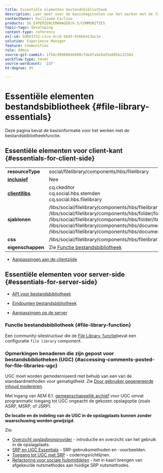 ```yaml
---
title: Essentiële elementen bestandsbibliotheek
description: Leer meer over de basisbeginselen van het werken met de functie Bestandsbibliotheek in Adobe Experience Manager Communities.
contentOwner: Guillaume Carlino
products: SG_EXPERIENCEMANAGER/6.5/COMMUNITIES
topic-tags: developing
content-type: reference
exl-id: 6d653331-c1ce-4ccb-bb45-656b6413ac3e
solution: Experience Manager
feature: Communities
role: Admin
source-git-commit: 1f56c99980846400cfde8fa4e9a55e885bc2258d
workflow-type: tm+mt
source-wordcount: '237'
ht-degree: 0%

---
```


# Essentiële elementen bestandsbibliotheek {#file-library-essentials}

Deze pagina bevat de basisinformatie voor het werken met de bestandsbibliotheekfunctie.

## Essentiële elementen voor client-kant {#essentials-for-client-side}

<table>
 <tbody>
  <tr>
   <td> <strong>resourceType</strong></td>
   <td>social/filelibrary/components/hbs/filelibrary</td>
  </tr>
  <tr>
   <td> <a href="scf.md#add-or-include-a-communities-component"><strong>inclusief</strong></a></td>
   <td>Nee</td>
  </tr>
  <tr>
   <td> <a href="clientlibs.md"><strong>clientllibs</strong></a></td>
   <td>cq.ckeditor<br /> cq.social.hbs.stemden<br /> cq.social.hbs.filelibrary</td>
  </tr>
  <tr>
   <td> <strong>sjablonen</strong></td>
   <td> /libs/social/filelibrary/components/hbs/filelibrary/filelibrary.hbs<br /> /libs/social/filelibrary/components/hbs/folder/folder.hbs<br /> /libs/social/filelibrary/components/hbs/folder/item.hbs<br /> /libs/social/filelibrary/components/hbs/document/document.hbs<br /> /libs/social/filelibrary/components/hbs/document/item.hbs<br /> </td>
  </tr>
  <tr>
   <td> <strong>css</strong></td>
   <td> /libs/social/filelibrary/components/hbs/filelibrary/clientlibs/filelibrary.css</td>
  </tr>
  <tr>
   <td><strong> eigenschappen</strong></td>
   <td>Zie <a href="file-library.md">Functie bestandsbibliotheek</a></td>
  </tr>
 </tbody>
</table>

* [Aanpassingen aan de clientzijde](client-customize.md)

## Essentiële elementen voor server-side {#essentials-for-server-side}

* [API voor bestandsbibliotheek](https://developer.adobe.com/experience-manager/reference-materials/6-5/javadoc/com/adobe/cq/social/filelibrary/client/api/package-summary.html)

* [Eindpunten bestandsbibliotheek](https://developer.adobe.com/experience-manager/reference-materials/6-5/javadoc/com/adobe/cq/social/filelibrary/client/endpoints/package-summary.html)

* [Aanpassingen op de server](server-customize.md)

### Functie bestandsbibliotheek {#file-library-function}

Een community-sitestructuur die de [File Library, functie](functions.md#file-library-function)bevat een configuratie `file library` component.

### Opmerkingen benaderen die zijn gepost voor bestandsbibliotheken (UGC) {#accessing-comments-posted-for-file-libraries-ugc}

UGC moet worden gemoderniseerd met behulp van een van de standaardmethoden voor gematigdheid.
Zie [Door gebruiker gegenereerde inhoud modereren](moderate-ugc.md).

Met ingang van AEM 6.1. [gemeenschappelijk archief](working-with-srp.md) voor UGC omvat programmatic toegang tot UGC ongeacht de gekozen opslagoptie (zoals ASRP, MSRP, of JSRP).

**De locatie en de indeling van de UGC in de opslagplaats kunnen zonder waarschuwing worden gewijzigd**.

Zie:

* [Overzicht opslagbronprovider](srp.md) - introductie en overzicht van het gebruik in de opslagplaats.
* [SRP en UGC Essentials](srp-and-ugc.md) - SRP-gebruiksmethoden en -voorbeelden.
* [Toegang tot UGC met SRP](accessing-ugc-with-srp.md) - coderingsrichtlijnen.
* [Refactoring voor sociale hulpmiddelen](socialutils.md) - het in kaart brengen van afgekeurde nutsmethodes aan huidige SRP nutsmethodes.
